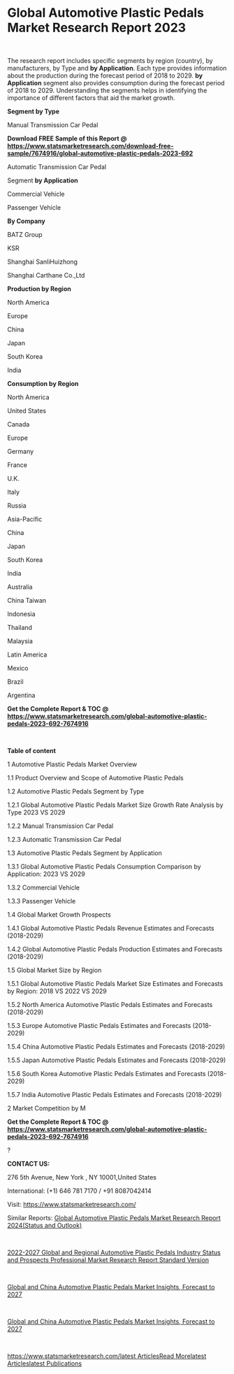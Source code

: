 <h1>Global Automotive Plastic Pedals Market Research Report 2023</h1><br/><p>The research report includes specific segments by region (country), by manufacturers, by Type and <strong>by Application</strong>. Each type provides information about the production during the forecast period of 2018 to 2029. <strong>by Application</strong> segment also provides consumption during the forecast period of 2018 to 2029. Understanding the segments helps in identifying the importance of different factors that aid the market growth.</p>
 
 
 
 <p><strong>Segment by Type</strong></p>
 
 
 
 <p>Manual Transmission Car Pedal</p>
 
 
 
 <p><strong>Download FREE Sample of this Report @ <a href="https://www.statsmarketresearch.com/download-free-sample/7674916/global-automotive-plastic-pedals-2023-692">https://www.statsmarketresearch.com/download-free-sample/7674916/global-automotive-plastic-pedals-2023-692</a></strong></p>
 
 
 
 <p>Automatic Transmission Car Pedal</p>
 
 
 
 <p>Segment <strong>by Application</strong></p>
 
 
 
 <p>Commercial Vehicle</p>
 
 
 
 <p>Passenger Vehicle</p>
 
 
 
 <p><strong>By Company</strong></p>
 
 
 
 <p>BATZ Group</p>
 
 
 
 <p>KSR</p>
 
 
 
 <p>Shanghai SanliHuizhong</p>
 
 
 
 <p>Shanghai Carthane Co.,Ltd</p>
 
 
 
 <p><strong>Production by Region</strong></p>
 
 
 
 <p>North America</p>
 
 
 
 <p>Europe</p>
 
 
 
 <p>China</p>
 
 
 
 <p>Japan</p>
 
 
 
 <p>South Korea</p>
 
 
 
 <p>India</p>
 
 
 
 <p><strong>Consumption by Region</strong></p>
 
 
 
 <p>North America</p>
 
 
 
 <p>United States</p>
 
 
 
 <p>Canada</p>
 
 
 
 <p>Europe</p>
 
 
 
 <p>Germany</p>
 
 
 
 <p>France</p>
 
 
 
 <p>U.K.</p>
 
 
 
 <p>Italy</p>
 
 
 
 <p>Russia</p>
 
 
 
 <p>Asia-Pacific</p>
 
 
 
 <p>China</p>
 
 
 
 <p>Japan</p>
 
 
 
 <p>South Korea</p>
 
 
 
 <p>India</p>
 
 
 
 <p>Australia</p>
 
 
 
 <p>China Taiwan</p>
 
 
 
 <p>Indonesia</p>
 
 
 
 <p>Thailand</p>
 
 
 
 <p>Malaysia</p>
 
 
 
 <p>Latin America</p>
 
 
 
 <p>Mexico</p>
 
 
 
 <p>Brazil</p>
 
 
 
 <p>Argentina</p>
 
 
 
 <div><b>Get the Complete Report & TOC @ <a href="https://www.statsmarketresearch.com/global-automotive-plastic-pedals-2023-692-7674916">https://www.statsmarketresearch.com/global-automotive-plastic-pedals-2023-692-7674916</a></b></div>
 
 
 
 <p><br />
 
 <b>Table of content</b></p>
 
 
 
 <p>1 Automotive Plastic Pedals Market Overview<br />
 
 1.1 Product Overview and Scope of Automotive Plastic Pedals<br />
 
 1.2 Automotive Plastic Pedals Segment by Type<br />
 
 1.2.1 Global Automotive Plastic Pedals Market Size Growth Rate Analysis by Type 2023 VS 2029<br />
 
 1.2.2 Manual Transmission Car Pedal<br />
 
 1.2.3 Automatic Transmission Car Pedal<br />
 
 1.3 Automotive Plastic Pedals Segment by Application<br />
 
 1.3.1 Global Automotive Plastic Pedals Consumption Comparison by Application: 2023 VS 2029<br />
 
 1.3.2 Commercial Vehicle<br />
 
 1.3.3 Passenger Vehicle<br />
 
 1.4 Global Market Growth Prospects<br />
 
 1.4.1 Global Automotive Plastic Pedals Revenue Estimates and Forecasts (2018-2029)<br />
 
 1.4.2 Global Automotive Plastic Pedals Production Estimates and Forecasts (2018-2029)<br />
 
 1.5 Global Market Size by Region<br />
 
 1.5.1 Global Automotive Plastic Pedals Market Size Estimates and Forecasts by Region: 2018 VS 2022 VS 2029<br />
 
 1.5.2 North America Automotive Plastic Pedals Estimates and Forecasts (2018-2029)<br />
 
 1.5.3 Europe Automotive Plastic Pedals Estimates and Forecasts (2018-2029)<br />
 
 1.5.4 China Automotive Plastic Pedals Estimates and Forecasts (2018-2029)<br />
 
 1.5.5 Japan Automotive Plastic Pedals Estimates and Forecasts (2018-2029)<br />
 
 1.5.6 South Korea Automotive Plastic Pedals Estimates and Forecasts (2018-2029)<br />
 
 1.5.7 India Automotive Plastic Pedals Estimates and Forecasts (2018-2029)<br />
 
 2 Market Competition by M</p>
 
 
 
 <div><b>Get the Complete Report & TOC @ <a href="https://www.statsmarketresearch.com/global-automotive-plastic-pedals-2023-692-7674916">https://www.statsmarketresearch.com/global-automotive-plastic-pedals-2023-692-7674916</a></b></div>
 
 
 
 <p>? </p>
 
 
 
 <p><b>CONTACT US:</b><br />
 
 276 5th Avenue, New York , NY 10001,United States<br />
 
 International: (+1) 646 781 7170 / +91 8087042414<br />
 
 Visit: <a href="https://www.statsmarketresearch.com/">https://www.statsmarketresearch.com/</a><br />
 
 Similar Reports: <a href="https://www.statsmarketresearch.com/global-automotive-plastic-pedals-2023-692-7674916">Global Automotive Plastic Pedals Market Research Report 2024(Status and Outlook)</a><br />
 
 <br />
 
 <a href="https://www.statsmarketresearch.com/global-automotive-plastic-pedals-2023-692-7674916">2022-2027 Global and Regional Automotive Plastic Pedals Industry Status and Prospects Professional Market Research Report Standard Version</a><br />
 
 <br />
 
 <a href="https://www.statsmarketresearch.com/global-automotive-plastic-pedals-2023-692-7674916">Global and China Automotive Plastic Pedals Market Insights, Forecast to 2027</a><br />
 
 <br />
 
 <a href="https://www.statsmarketresearch.com/global-automotive-plastic-pedals-2023-692-7674916">Global and China Automotive Plastic Pedals Market Insights, Forecast to 2027</a><br />
 
 <br />
 
 <a href="https://gyeongbokgung.com">https://www.statsmarketresearch.com/</a><a href="https://hallyeomaritime.com">latest Articles</a><a href="https://jingwansa.com">Read More</a><a href="https://nguoiviet.jp/">latest Articles</a><a href="https://www.intelmarketresearch.com/">latest Publications</a></p>